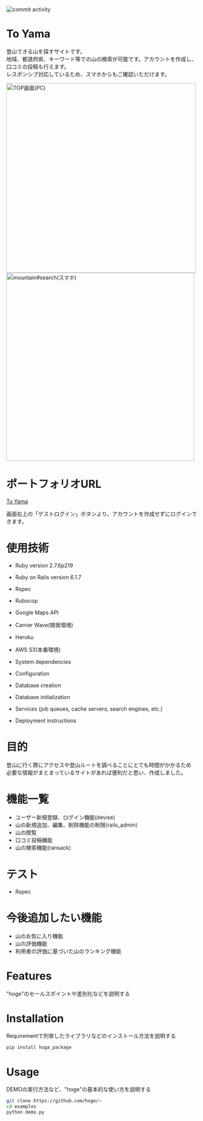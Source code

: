 ![commit activity](https://img.shields.io/github/commit-activity/w/Natsuki-abc/to_yama?color=red&style=for-the-badge)

# To Yama

登山できる山を探すサイトです。</br>
地域、都道府県、キーワード等での山の検索が可能です。アカウントを作成し、口コミの投稿も行えます。</br>
レスポンシブ対応しているため、スマホからもご確認いただけます。

[](https://user-images.githubusercontent.com/106907064/212540888-cf3f1e77-693f-43d1-8c6a-20893627c877.mov)

<img width="500" alt="TOP画面(PC)" src="https://user-images.githubusercontent.com/106907064/212525811-cca2b91b-7596-4f3a-b9f4-52bed46b1fe6.png">

<img width="496" alt="mountain#search(スマホ)" src="https://user-images.githubusercontent.com/106907064/212539987-82d26c44-8bec-41ec-9ab1-09f6ad18bb23.png">

# ポートフォリオURL

[To Yama](https://morning-falls-86384.herokuapp.com/)

画面右上の「ゲストログイン」ボタンより、アカウントを作成せずにログインできます。

# 使用技術

* Ruby version 2.7.6p219
* Ruby on Rails version 6.1.7
* Rspec
* Rubocop
* Google Maps API
* Carrier Wave(開発環境)
* Heroku
* AWS S3(本番環境)

* System dependencies
* Configuration
* Database creation
* Database initialization
* Services (job queues, cache servers, search engines, etc.)
* Deployment instructions

# 目的

登山に行く際にアクセスや登山ルートを調べることにとても時間がかかるため</br>
必要な情報がまとまっているサイトがあれば便利だと思い、作成しました。

# 機能一覧

* ユーザー新規登録、ログイン機能(devise)
* 山の新規追加、編集、削除機能の制限(rails_admin)
* 山の閲覧
* 口コミ投稿機能
* 山の検索機能(ransack)

# テスト

* Rspec

# 今後追加したい機能

* 山のお気に入り機能
* 山の評価機能
* 利用者の評価に基づいた山のランキング機能

# Features

"hoge"のセールスポイントや差別化などを説明する

# Installation

Requirementで列挙したライブラリなどのインストール方法を説明する

```bash
pip install huga_package
```

# Usage

DEMOの実行方法など、"hoge"の基本的な使い方を説明する

```bash
git clone https://github.com/hoge/~
cd examples
python demo.py
```
